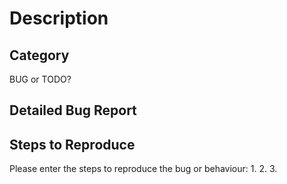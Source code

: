 # Description

## Category
BUG or TODO?

## Detailed Bug Report

## Steps to Reproduce
Please enter the steps to reproduce the bug or behaviour:
1.
2.
3.

